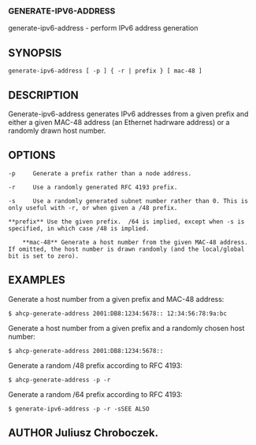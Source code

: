 ### GENERATE-IPV6-ADDRESS
generate-ipv6-address - perform IPv6 address generation

## SYNOPSIS       

	generate-ipv6-address [ -p ] { -r | prefix } [ mac-48 ]

## DESCRIPTION       
Generate-ipv6-address generates IPv6 addresses from a given prefix and either a given MAC-48 address (an Ethernet hadrware address) or a randomly drawn host number.

## OPTIONS       

	-p     Generate a prefix rather than a node address.

	-r     Use a randomly generated RFC 4193 prefix.

	-s     Use a randomly generated subnet number rather than 0. This is only useful with -r, or when given a /48 prefix.

	**prefix** Use the given prefix.  /64 is implied, except when -s is specified, in which case /48 is implied.

        **mac-48** Generate a host number from the given MAC-48 address.  If omitted, the host number is drawn randomly (and the local/global bit is set to zero).


## EXAMPLES       

Generate a host number from a given prefix and MAC-48 address:              

	$ ahcp-generate-address 2001:DB8:1234:5678:: 12:34:56:78:9a:bc       
	
Generate a host number from a given prefix and a randomly chosen host number:

	$ ahcp-generate-address 2001:DB8:1234:5678:: 
	
Generate a random /48 prefix according to RFC 4193:              

	$ ahcp-generate-address -p -r
 
Generate a random /64 prefix according to RFC 4193:              

	$ generate-ipv6-address -p -r -sSEE ALSO       


## AUTHOR       Juliusz Chroboczek.

